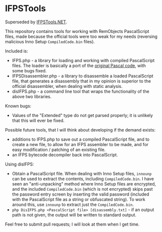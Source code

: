 # IFPSTools

Superseded by [IFPSTools.NET](https://github.com/Wack0/IFPSTools.NET).

This repository contains tools for working with RemObjects PascalScript files, made because the official tools were too weak for my needs (reversing malicious Inno Setup `CompiledCode.bin` files).

Included is:

- IFPS.php - a library for loading and working with compiled PascalScript files. The loader is basically a port of the [original Pascal code](https://github.com/remobjects/pascalscript), with some bugs fixed.
- IFPSDisassembler.php - a library to disassemble a loaded PascalScript file, that generates a disassembly that in my opinion is superior to the official disassembler, when dealing with static analysis.
- disIFPS.php - a command line tool that wraps the functionality of the above two libraries.

Known bugs:
- Values of the "Extended" type do not get parsed properly; it is unlikely that this will ever be fixed.

Possible future tools, that I will think about developing if the demand exists:
- additions to IFPS.php to save out a compiled PascalScript file, and to create a new file, to allow for an IFPS assembler to be made, and for easy modification / patching of an existing file.
- an IFPS bytecode decompiler back into PascalScript.

Using disIFPS:
- Obtain a PascalScript file. When dealing with Inno Setup files, `innounp` can be used to extract the contents, including `CompiledCode.bin`. I have seen an "anti-unpacking" method where Inno Setup files are encrypted, and the included `CompiledCode.bin` (which is not encrypted) skips past the password entry screen by inserting the valid password (included with the PascalScript file as a string or obfuscated string). To work around this, use `innounp` to extract just the `CompiledCode.bin`.
- `php DisIFPS.php <PascalScript file> [disassembly.txt]` - if an output path is not given, the output will be written to standard output.

Feel free to submit pull requests; I will look at them when I get time.
